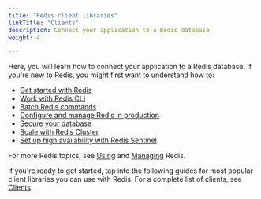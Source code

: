 ```yaml
---
title: "Redis client libraries"
linkTitle: "Clients"
description: Connect your application to a Redis database
weight: 4

---
```


Here, you will learn how to connect your application to a Redis database. If you're new to Redis, you might first want to understand how to:

* [Get started with Redis](/docs/getting-started/) 
* [Work with Redis CLI](/docs/manual/cli/)
* [Batch Redis commands](/docs/manual/pipelining/)
* [Configure and manage Redis in production](/docs/management/admin/)
* [Secure your database](/docs/management/security/)
* [Scale with Redis Cluster](/docs/management/scaling/)
* [Set up high availability with Redis Sentinel](/docs/management/sentinel/)

For more Redis topics, see [Using](/docs/manual/) and [Managing](/docs/management/) Redis.

If you're ready to get started, tap into the following guides for most popular client libraries you can use with Redis. For a complete list of clients, see [Clients](/resources/clients/).